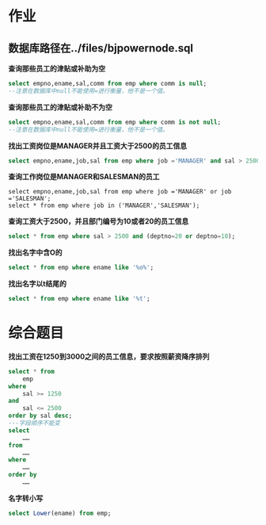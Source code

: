 # 作业

## 数据库路径在../files/bjpowernode.sql

**查询那些员工的津贴或补助为空**

~~~sql
select empno,ename,sal,comm from emp where comm is null;
--注意在数据库中null不能使用=进行衡量，他不是一个值。
~~~

**查询那些员工的津贴或补助不为空**

~~~sql
select empno,ename,sal,comm from emp where comm is not null;
--注意在数据库中null不能使用=进行衡量，他不是一个值。
~~~

**找出工资岗位是MANAGER并且工资大于2500的员工信息**

~~~sql
select empno,ename,job,sal from emp where job ='MANAGER' and sal > 2500;
~~~

**查询工作岗位是MANAGER和SALESMAN的员工**

~~~
select empno,ename,job,sal from emp where job ='MANAGER' or job ='SALESMAN';
select * from emp where job in ('MANAGER','SALESMAN');
~~~

**查询工资大于2500，并且部门编号为10或者20的员工信息**

~~~sql
select * from emp where sal > 2500 and (deptno=20 or deptno=10);
~~~

**找出名字中含O的**

~~~sql
select * from emp where ename like '%o%';
~~~

**找出名字以t结尾的**

~~~sql
select * from emp where ename like '%t';
~~~

# **综合题目**

**找出工资在1250到3000之间的员工信息，要求按照薪资降序排列**

~~~sql
select * from 
	emp
where
	sal >= 1250
and 
	sal <= 2500
order by sal desc;
---字段顺序不能变
select 
	……
from
	……
where
	……
order by
	……
~~~

**名字转小写**

~~~sql
select Lower(ename) from emp;
~~~

